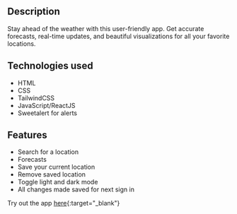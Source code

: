 ## Description
Stay ahead of the weather with this user-friendly app. Get accurate forecasts, real-time updates, and beautiful visualizations for all your favorite locations.

## Technologies used
- HTML
- CSS
- TailwindCSS
- JavaScript/ReactJS
- Sweetalert for alerts

## Features

- Search for a location
- Forecasts
- Save your current location
- Remove saved location
- Toggle light and dark mode
- All changes made saved for next sign in

Try out the app [here](https://olowokere-destiny.github.io/react-weather-app){:target="_blank"}